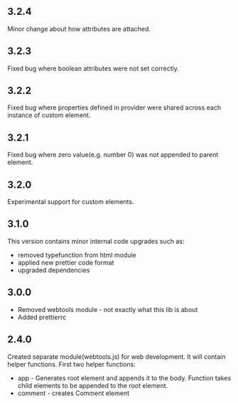 ## 3.2.4
Minor change about how attributes are attached.

## 3.2.3
Fixed bug where boolean attributes were not set correctly.

## 3.2.2
Fixed bug where properties defined in provider were shared across each instance of custom element.

## 3.2.1
Fixed bug where zero value(e.g. number 0) was not appended to parent element.

## 3.2.0
Experimental support for custom elements.

## 3.1.0

This version contains minor internal code upgrades such as:
* removed typefunction from html module
* applied new prettier code format
* upgraded dependencies


## 3.0.0
* Removed webtools module - not exactly what this lib is about
* Added prettierrc

## 2.4.0
Created separate module(webtools.js) for web development. It will contain helper functions.
First two helper functions:
* app - Generates root element and appends it to the body. Function takes child elements to be appended to the root element.
* comment - creates Comment element